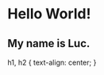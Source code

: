 <h1>Hello World!</h1>
<h2>My name is Luc.</h2>
<styles>
  h1, h2 {
    text-align: center;
  }
</styles>
